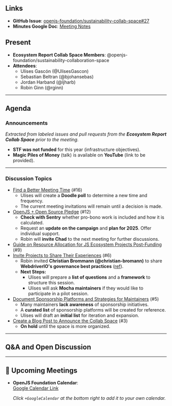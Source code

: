 ## Links

- **GitHub Issue**: [openjs-foundation/sustainability-collab-space#27](https://github.com/openjs-foundation/sustainability-collab-space/issues/27)
- **Minutes Google Doc**: [Meeting Notes](https://docs.google.com/document/d/1fCkOlDuszSqFPZI-1nWUyq9ZJ1ExBqYFRalfA-Bi7eI/edit?tab=t.0)

## Present

- **Ecosystem Report Collab Space Members**: @openjs-foundation/sustainability-collaboration-space
- **Attendees**:
  - Ulises Gascón (@UlisesGascon)
  - Sebastian Beltran (@bjohansebas)
  - Jordan Harband (@ljharb)
  - Robin Ginn (@rginn)

---

## Agenda

### Announcements

*Extracted from **<agenda-label>** labeled issues and pull requests from the **Ecosystem Report Collab Space** prior to the meeting.*

- **STF was not funded** for this year (infrastructure objectives).
- **Magic Piles of Money** (talk) is available on **YouTube** (link to be provided).

---

### Discussion Topics

- [Find a Better Meeting Time](https://github.com/openjs-foundation/sustainability-collab-space/issues/16) (#16)
  - Ulises will create a **Doodle poll** to determine a new time and frequency.
  - The current meeting invitations will remain until a decision is made.
- [OpenJS + Open Source Pledge](https://github.com/openjs-foundation/sustainability-collab-space/issues/12) (#12)
  - **Check with Sentry** whether pro-bono work is included and how it is calculated.
  - Request an **update on the campaign** and **plan for 2025**. Offer individual support.
  - Robin will **invite Chad** to the next meeting for further discussions.
- [Guide on Resource Allocation for JS Ecosystem Projects Post-Funding](https://github.com/openjs-foundation/sustainability-collab-space/issues/9) (#9)
- [Invite Projects to Share Their Experiences](https://github.com/openjs-foundation/sustainability-collab-space/issues/6) (#6)
  - Robin invited **Christian Brommann (@christian-bromann)** to share **WebdriverIO's governance best practices** ([ref](https://github.com/openjs-foundation/sustainability-collab-space/issues/9#issuecomment-2631677392)).
  - **Next Steps:**
    - Ulises will prepare a **list of questions** and a **framework** to structure this session.
    - Ulises will ask **Mocha maintainers** if they would like to participate in a pilot session.
- [Document Sponsorship Platforms and Strategies for Maintainers](https://github.com/openjs-foundation/sustainability-collab-space/issues/5) (#5)
  - Many maintainers **lack awareness** of sponsorship initiatives.
  - A **curated list** of sponsorship platforms will be created for reference.
  - Ulises will draft an **initial list** for iteration and expansion.
- [Create a Blog Post to Announce the Collab Space](https://github.com/openjs-foundation/sustainability-collab-space/issues/3) (#3)
  - **On hold** until the space is more organized.

---

## Q&A and Open Discussion

---

## 📅 Upcoming Meetings

- **OpenJS Foundation Calendar**:  
  [Google Calendar Link](https://calendar.google.com/calendar/u/0/embed?src=linuxfoundation.org_fuop4ufv766f9avc517ujs4i0g@group.calendar.google.com)
  
  _Click `+GoogleCalendar` at the bottom right to add it to your own calendar._
